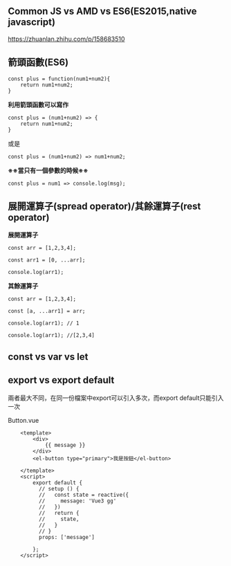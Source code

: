 ## Common JS vs AMD vs ES6(ES2015,native javascript)
https://zhuanlan.zhihu.com/p/158683510

## 箭頭函數(ES6)

    const plus = function(num1+num2){
        return num1+num2; 
    }
  
**利用箭頭函數可以寫作**  
  
    const plus = (num1+num2) => {
        return num1+num2; 
    }
  
或是  
  
    const plus = (num1+num2) => num1+num2; 

**※※當只有一個參數的時候※※**  
  
    const plus = num1 => console.log(msg);

## 展開運算子(spread operator)/其餘運算子(rest operator)

**展開運算子**    
  
    const arr = [1,2,3,4];
    
    const arr1 = [0, ...arr];
    
    console.log(arr1);
  
**其餘運算子**  
  
    const arr = [1,2,3,4];
    
    const [a, ...arr1] = arr;
    
    console.log(arr1); // 1
    
    console.log(arr1); //[2,3,4]
  
## const vs var vs let

## export vs export default

兩者最大不同，在同一份檔案中export可以引入多次，而export default只能引入一次  

Button.vue  
   
        <template>
            <div>
                {{ message }}
            </div>
            <el-button type="primary">我是按鈕</el-button>

        </template>
        <script>
            export default {
              // setup () {
              //   const state = reactive({
              //     message: 'Vue3 gg'
              //   })
              //   return {
              //     state,
              //   }
              // }
              props: ['message']

            };
        </script>
